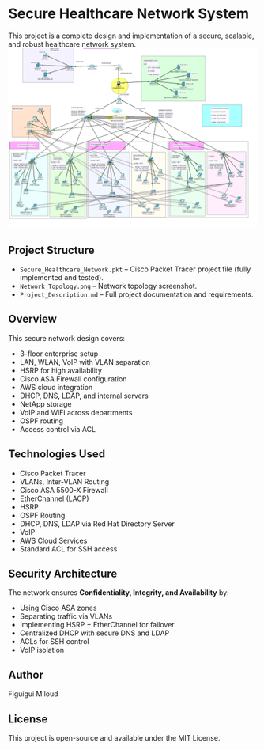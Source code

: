 #  Secure Healthcare Network System

This project is a complete design and implementation of a secure, scalable, and robust healthcare network system.
![Network Topology](Network_Topology.png)

##  Project Structure

- `Secure_Healthcare_Network.pkt` – Cisco Packet Tracer project file (fully implemented and tested).
- `Network_Topology.png` – Network topology screenshot.
- `Project_Description.md` – Full project documentation and requirements.

##  Overview

 This secure network design covers:

- 3-floor enterprise setup
- LAN, WLAN, VoIP with VLAN separation
- HSRP for high availability
- Cisco ASA Firewall configuration
- AWS cloud integration
- DHCP, DNS, LDAP, and internal servers
- NetApp storage
- VoIP and WiFi across departments
- OSPF routing
- Access control via ACL

##  Technologies Used

- Cisco Packet Tracer
- VLANs, Inter-VLAN Routing
- Cisco ASA 5500-X Firewall
- EtherChannel (LACP)
- HSRP
- OSPF Routing
- DHCP, DNS, LDAP via Red Hat Directory Server
- VoIP
- AWS Cloud Services
- Standard ACL for SSH access

## Security Architecture

The network ensures **Confidentiality, Integrity, and Availability** by:
- Using Cisco ASA zones
- Separating traffic via VLANs
- Implementing HSRP + EtherChannel for failover
- Centralized DHCP with secure DNS and LDAP
- ACLs for SSH control
- VoIP isolation


##  Author

Figuigui Miloud

##  License

This project is open-source and available under the MIT License.
